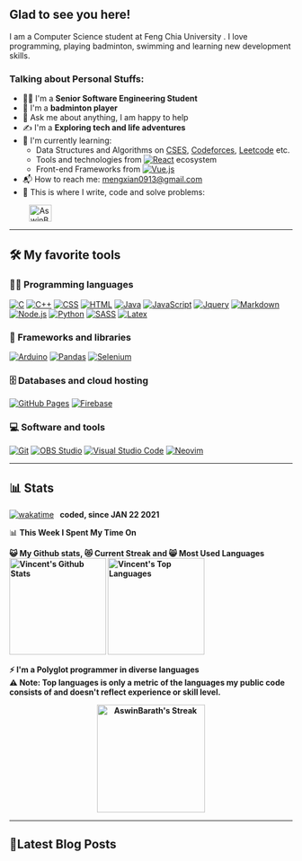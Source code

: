 <!-- # Welcome to [Vincent's](https://vincent-s-blog.web.app/) profile! <a href="https://vincent-s-blog.web.app/"><img src="https://media.giphy.com/media/hvRJCLFzcasrR4ia7z/giphy.gif" width="25px"></a> -->

## Glad to see you here! &nbsp;

I am a Computer Science student at Feng Chia University . I love programming, playing badminton, swimming and learning new development skills.

<!-- <img align="right" alt="GIF" src="https://github.com/AswinBarath/AswinBarath/blob/master/coding.gif?raw=true" width="408" height="318"/> -->

### Talking about Personal Stuffs:

- 👨‍🎓 I'm a **Senior Software Engineering Student**
- 🏸 I'm a **badminton player**
- 💬 Ask me about anything, I am happy to help
- ✍ I'm a **Exploring tech and life adventures**
- 🌱 I'm currently learning:
  - Data Structures and Algorithms on [CSES](https://cses.fi/user/182618), [Codeforces](https://codeforces.com/profile/mengxian0913), [Leetcode](https://leetcode.com/mengxian0913/) etc.
  - Tools and technologies from <a href="#"><img alt="React" src="https://img.shields.io/badge/React-20232a.svg?logo=react&logoColor=%2361DAFB"></a> ecosystem
  - Front-end Frameworks from <a href="#"><img alt="Vue.js" src="https://img.shields.io/badge/Vue.js-20232a.svg?logo=vue.js&logoColor=%2361DAFB%22"></a>
- 📬 How to reach me: [mengxian0913@gmail.com](mailto:mengxian0913@gmail.com)
- 💪 This is where I write, code and solve problems:

&nbsp;&nbsp;&nbsp;&nbsp;&nbsp;&nbsp;&nbsp;&nbsp;
<a href="https://github.com/mengxian0913/compeitiive-programming" target="_blank"><img align="center" src="https://raw.githubusercontent.com/rahuldkjain/github-profile-readme-generator/master/src/images/icons/Social/github.svg" alt="AswinBarath" height="30" width="40" /></a>
&nbsp;

---

## 🛠️ My favorite tools

### 👨‍💻 Programming languages

<p>
    <!-- <a href="#"><img alt="Bash" src="https://img.shields.io/badge/Bash-121011.svg?logo=gnu-bash&logoColor=white"></a> -->
    <a href="#"><img alt="C" src="https://custom-icon-badges.herokuapp.com/badge/C-03599C.svg?logo=c-in-hexagon&logoColor=white"></a>
    <a href="#"><img alt="C++" src="https://custom-icon-badges.herokuapp.com/badge/C++-9C033A.svg?logo=cpp2&logoColor=white"></a>
    <a href="#"><img alt="CSS" src="https://img.shields.io/badge/CSS-1572B6.svg?logo=css3&logoColor=white"></a>
    <a href="#"><img alt="HTML" src="https://img.shields.io/badge/HTML-E34F26.svg?logo=html5&logoColor=white"></a>
    <a href="#"><img alt="Java" src="https://img.shields.io/badge/Java-007396.svg?logo=java&logoColor=white"></a>
    <a href="#"><img alt="JavaScript" src="https://img.shields.io/badge/JavaScript-F7DF1E.svg?logo=javascript&logoColor=black"></a>
    <a href="#"><img alt="Jquery" src="https://img.shields.io/badge/Jquery-F0FFFF.svg?logo=Jquery&logoColor=00E5EE"></a>
    <a href="#"><img alt="Markdown" src="https://img.shields.io/badge/Markdown-000000.svg?logo=markdown&logoColor=white"></a>
    <a href="#"><img alt="Node.js" src="https://img.shields.io/badge/Node.js-43853D.svg?logo=node.js&logoColor=white"></a>
    <a href="#"><img alt="Python" src="https://img.shields.io/badge/Python-14354C.svg?logo=python&logoColor=white"></a>
    <a href="#"><img alt="SASS" src="https://img.shields.io/badge/Sass-hotpink.svg?logo=SASS&logoColor=white"></a>
    <a href="#"><img alt="Latex" src="https://img.shields.io/badge/Latex-B0C4DE.svg?logo=latex&logoColor=458B00"></a>
</p>

### 🧰 Frameworks and libraries

<p>
    <a href="#"><img alt="Arduino" src="https://img.shields.io/badge/-Arduino-00979D?logo=Arduino&logoColor=white"></a>
    <a href="#"><img alt="Pandas" src="https://img.shields.io/badge/Pandas-150458.svg?logo=pandas&logoColor=white"></a>
    <a href="#"><img alt="Selenium" src="https://img.shields.io/badge/Selenium-F5F5F5.svg?logo=selenium&logoColor=%2361DAFB%22"></a>
</p>

### 🗄️ Databases and cloud hosting

<p>
    <a href="#"><img alt="GitHub Pages" src="https://img.shields.io/badge/GitHub%20Pages-327FC7.svg?logo=github&logoColor=white"></a>
    <a href="#"><img alt="Firebase" src="https://img.shields.io/badge/Firebase-EE7942.svg?logo=firebase&logoColor=FFD700"></a>
</p>

### 💻 Software and tools

<p>
    <a href="#"><img alt="Git" src="https://img.shields.io/badge/Git-F05033.svg?logo=git&logoColor=white"></a>
    <a href="#"><img alt="OBS Studio" src="https://img.shields.io/badge/-OBS%20Studio-302E31?logo=obs-studio&logoColor=white"></a>
    <a href="#"><img alt="Visual Studio Code" src="https://img.shields.io/badge/Visual%20Studio%20Code-0078d7.svg?logo=visual-studio-code&logoColor=white"></a>
    <a href="#"><img alt="Neovim" src="https://img.shields.io/badge/Neovim-D3D3D3.svg?logo=neovim&logoColor=008B45"></a>
</p>

---

## 📊 Stats

[![wakatime](https://wakatime.com/badge/user/0f3d8544-3446-40bb-987d-b1a8ed7d2cff.svg)](https://wakatime.com/@0f3d8544-3446-40bb-987d-b1a8ed7d2cff) <b>&nbsp; coded, since JAN 22 2021</b>

📊 <b>This Week I Spent My Time On</b>

<!--END_SECTION:waka-->

<b>😺 My Github stats, 😻 Current Streak and 😸 Most Used Languages
<br/>
<a href="https://github.com/anuraghazra/github-readme-stats" title="Go to Source"><img alt="Vincent's Github Stats" src="https://denvercoder1-github-readme-stats.vercel.app/api?username=mengxian0913&show_icons=true&count_private=true&theme=react&border=61dafb&hide_border=true" height="172px"/></a>
<a href="https://github.com/anuraghazra/github-readme-stats" title="Go to Source"><img alt="Vincent's Top Languages" src="https://github-readme-stats.vercel.app/api/top-langs/?username=mengxian0913&langs_count=6&layout=compact&theme=react&hide_border=true&border_color=61dafb&hide=Jupyter%20Notebook,html,css,scss,pug,ruby,php,shell" height="172px"/></a>
<br/>

⚡ I'm a <b>Polyglot programmer</b> in diverse languages
<br/>
⚠ <b>Note:</b> Top languages is only a metric of the languages my public code consists of and doesn't reflect experience or skill level.

<p align=center>
  <a href="https://git.io/streak-stats" title="Go to Source">
    <img alt="AswinBarath's Streak" src="https://github-readme-streak-stats.herokuapp.com/?user=mengxian0913&theme=react&border=61dafb" height="192px"/>
  </a>
</p>
<b/>

---

## 📕Latest Blog Posts
